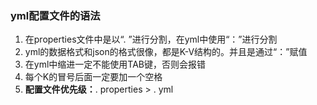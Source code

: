 ### yml配置文件的语法
1. 在properties文件中是以“. ”进行分割，在yml中使用“：”进行分割
2. yml的数据格式和json的格式很像，都是K-V结构的。并且是通过“：”赋值
3. 在yml中缩进一定不能使用TAB键，否则会报错
4. 每个K的冒号后面一定要加一个空格
5. __配置文件优先级：__. properties > . yml